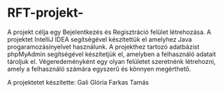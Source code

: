 # RFT-projekt-
A projekt célja egy Bejelentkezés és Regisztráció felület létrehozása. 
A projektet IntelliJ IDEA segítségével készítettük el amelyhez Java progaramozásinyelvet használunk. 
A projekthez tartozó adatbázist phpMyAdmin segítségével készítetjük el, amelyben a felhasználó adatait tároljuk el. 
Végeredeményként egy olyan felületet szeretnénk létrehozni, amely a felhasználó számára egyszerű és könnyen megérthető. 

A projektetet készítette: 
Gali Glória 
Farkas Tamás 
